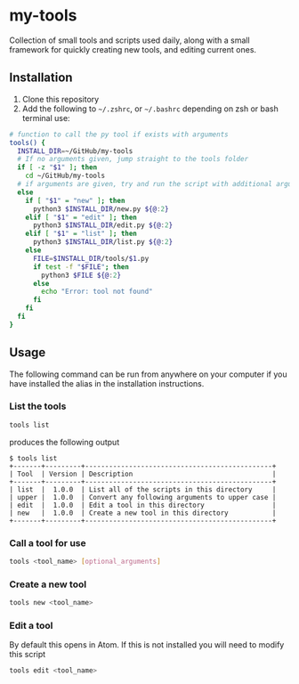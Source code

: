 # my-tools
Collection of small tools and scripts used daily, along with a small framework for quickly creating new tools, and editing current ones.

## Installation
1. Clone this repository
2. Add the following to `~/.zshrc`, or `~/.bashrc` depending on zsh or bash terminal use:
```bash
# function to call the py tool if exists with arguments
tools() {
  INSTALL_DIR=~/GitHub/my-tools
  # If no arguments given, jump straight to the tools folder
  if [ -z "$1" ]; then
    cd ~/GitHub/my-tools
  # if arguments are given, try and run the script with additional arguments given
  else
    if [ "$1" = "new" ]; then
      python3 $INSTALL_DIR/new.py ${@:2}
    elif [ "$1" = "edit" ]; then
      python3 $INSTALL_DIR/edit.py ${@:2}
    elif [ "$1" = "list" ]; then
      python3 $INSTALL_DIR/list.py ${@:2}
    else
      FILE=$INSTALL_DIR/tools/$1.py
      if test -f "$FILE"; then
        python3 $FILE ${@:2}
      else
        echo "Error: tool not found"
      fi
    fi
  fi
}
```

## Usage
The following command can be run from anywhere on your computer if you have installed the alias in the installation instructions.
### List the tools
```bash
tools list
```
produces the following output
```
$ tools list
+-------+---------+-----------------------------------------------+
| Tool  | Version | Description                                   |
+-------+---------+-----------------------------------------------+
| list  |  1.0.0  | List all of the scripts in this directory     |
| upper |  1.0.0  | Convert any following arguments to upper case |
| edit  |  1.0.0  | Edit a tool in this directory                 |
| new   |  1.0.0  | Create a new tool in this directory           |
+-------+---------+-----------------------------------------------+
```
### Call a tool for use
```bash
tools <tool_name> [optional_arguments]
```
### Create a new tool
```bash
tools new <tool_name>
```
### Edit a tool
By default this opens in Atom. If this is not installed you will need to modify this script
```bash
tools edit <tool_name>
```
